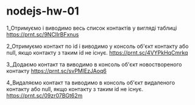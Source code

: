 # nodejs-hw-01

1_Отримуємо і виводимо весь список контактів у вигляді таблиці
https://prnt.sc/9NClIrBFxnus

2_Отримуємо контакт по id і виводимо у консоль об'єкт контакту або null, якщо контакту з таким id не існує.
https://prnt.sc/4VYPkHqCmrkq

3_Додаємо контакт та виводимо в консоль об'єкт новоствореного контакту
https://prnt.sc/svPMlEzJAoq6

4_Видаляємо контакт та виводимо в консоль об'єкт видаленого контакту або null, якщо контакту з таким id не існує.
https://prnt.sc/09zr07BGt62m
